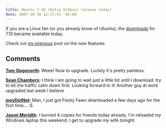 ```yaml
---
title: Ubuntu 7.10 (Gutsy Gibbon) release today!
date: 2007-10-18 12:17:41 -05:00
---
```


If you are a Linux fan (or you already know of Ubuntu), the [downloads](http://www.ubuntu.com/getubuntu/download) for 7.10 became available today.

Check out [my previous](http://www.lostechies.com/blogs/jason_meridth/archive/2007/09/28/ubuntu-7-10-gutsy-gibbon-beta-released-yesterday-final-release-in-october.aspx) post on the new features.

## Comments

**[Tom Opgenorth](#162 "2007-10-18 15:04:51"):** Weee! Now to upgrade. Luckily it's pretty painless.

**[Sean Chambers](#163 "2007-10-18 15:25:07"):** I think I am going to wait just a little bit until I download. try to let the traffic calm down first. Looking forward to it! Another guy at work upgraded last week I believe

**[joeyDotNet](#164 "2007-10-18 19:42:26"):** Man, I just got Fiesty Fawn downloaded a few days ago for the first time... :S

**[Jason Meridth](#165 "2007-10-18 20:49:55"):** I burned 4 copies for friends today already. I'm reloaded my Windows laptop this weekend. I get to upgrade my wife tonight.

